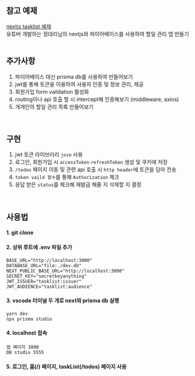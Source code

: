 
## 참고 예제
[nextjs tasklist 예제](https://youtu.be/5mAgMFNhTBY?si=P8OaXvUxAvl39Qe8) <br />
유튜버 개발하는 정대리님의 nextjs와 파이어베이스를 사용하여 할일 관리 앱 만들기 <br /><br />

## 추가사항
1. 파이어베이스 대신 prisma db를 사용하여 만들어보기
2. jwt를 통해 토큰을 이용하여 사용자 인증 및 정보 관리, 제공
3. 회원가입 form vaildation 활성화
4. routing이나 api 호출 할 시 intercept해 인증해보기 (middleware, axios)
5. 개개인의 할일 관리 목록 만들어보기
<br />

## 구현
1. jwt 토큰 라이브러리 ``jose`` 사용
2. 로그인, 회원가입 시 ``accessToken`` ``refreshToken`` 생성 및 쿠키에 저장
3. ``/todos`` 페이지 이동 및 관련 api 호출 시 ``http header``에 토큰을 담아 전송
4. ``token vaild 함수``를 통해 ``Authorization`` 체크
5. 응답 받은 ``status``를 체크해 재발급 해줄 지 삭제할 지 결정
<br />

## 사용법
#### 1. git clone
#### 2. 상위 루트에 .env 파일 추가 <br />
```
BASE_URL="http://localhost:3000"
DATABASE_URL="file:./dev.db"
NEXT_PUBLIC_BASE_URL="http://localhost:3000"
SECRET_KEY="secretkeyanything"
JWT_ISSUER="tasklist:issuer"
JWT_AUDIENCE="tasklist:audience"
```

#### 3. vscode 터미널 두 개로 next와 prisma db 실행 <br />
```
yarn dev
npx prisma studio
```

#### 4. localhost 접속 
```
앱 페이지 3000
DB studio 5555
```

#### 5. 로그인, 홈(/) 페이지, taskList(/todos) 페이지 사용


<br />
